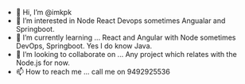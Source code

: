 - 👋 Hi, I’m @imkpk
- 👀 I’m interested in Node React Devops sometimes Angualar and Springboot.
- 🌱 I’m currently learning ... React and Angular with Node sometimes DevOps, Springboot. Yes I do know Java. 
- 💞️ I’m looking to collaborate on ... Any project which relates with the Node.js for now. 
- 📫 How to reach me ... call me on 9492925536

<!---
imkpk/imkpk is a ✨ special ✨ repository because its `README.md` (this file) appears on your GitHub profile.
You can click the Preview link to take a look at your changes.
--->

